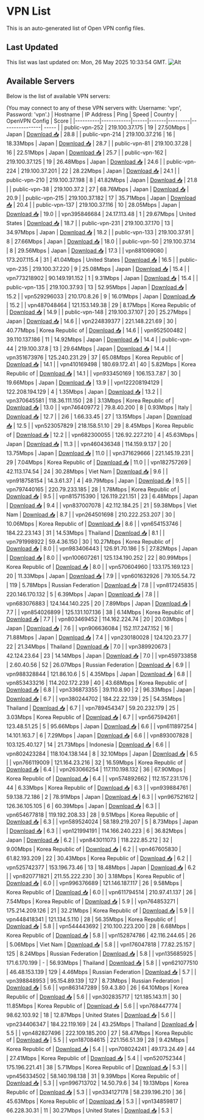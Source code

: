 # VPN List

This is an auto-generated list of Open VPN config files.

## Last Updated

This list was last updated on: Mon, 26 May 2025 10:33:54 GMT.
![Alt](https://repobeats.axiom.co/api/embed/186b98318ef1479477931607c1ad7d823f12451f.svg "Repobeats analytics image")

## Available Servers

Below is the list of available VPN servers:

(You may connect to any of these VPN servers with: Username: 'vpn', Password: 'vpn'.)
| Hostname | IP Address | Ping | Speed | Country | OpenVPN Config | Score |
|----------|------------|------|-------|---------|----------------| ----- |
| public-vpn-252 | 219.100.37.175 | 19 | 27.50Mbps | Japan | [Download 📥](./configs/server_0_JP.ovpn) | 28.8 |
| public-vpn-214 | 219.100.37.216 | 16 | 18.33Mbps | Japan | [Download 📥](./configs/server_1_JP.ovpn) | 28.7 |
| public-vpn-81 | 219.100.37.28 | 16 | 22.51Mbps | Japan | [Download 📥](./configs/server_2_JP.ovpn) | 25.7 |
| public-vpn-162 | 219.100.37.125 | 19 | 26.48Mbps | Japan | [Download 📥](./configs/server_3_JP.ovpn) | 24.6 |
| public-vpn-224 | 219.100.37.201 | 22 | 28.22Mbps | Japan | [Download 📥](./configs/server_4_JP.ovpn) | 24.1 |
| public-vpn-210 | 219.100.37.198 | 8 | 41.82Mbps | Japan | [Download 📥](./configs/server_5_JP.ovpn) | 21.8 |
| public-vpn-38 | 219.100.37.2 | 27 | 68.76Mbps | Japan | [Download 📥](./configs/server_6_JP.ovpn) | 20.9 |
| public-vpn-215 | 219.100.37.182 | 17 | 35.71Mbps | Japan | [Download 📥](./configs/server_7_JP.ovpn) | 20.4 |
| public-vpn-137 | 219.100.37.116 | 10 | 28.05Mbps | Japan | [Download 📥](./configs/server_8_JP.ovpn) | 19.0 |
| vpn395846684 | 24.17.113.48 | 1 | 29.67Mbps | United States | [Download 📥](./configs/server_9_US.ovpn) | 18.7 |
| public-vpn-231 | 219.100.37.170 | 13 | 34.97Mbps | Japan | [Download 📥](./configs/server_10_JP.ovpn) | 18.2 |
| public-vpn-133 | 219.100.37.91 | 8 | 27.66Mbps | Japan | [Download 📥](./configs/server_11_JP.ovpn) | 18.0 |
| public-vpn-50 | 219.100.37.14 | 8 | 29.56Mbps | Japan | [Download 📥](./configs/server_12_JP.ovpn) | 17.3 |
| vpn881069080 | 173.207.115.4 | 31 | 41.04Mbps | United States | [Download 📥](./configs/server_13_US.ovpn) | 16.5 |
| public-vpn-235 | 219.100.37.220 | 9 | 25.08Mbps | Japan | [Download 📥](./configs/server_14_JP.ovpn) | 15.4 |
| vpn773218902 | 90.149.191.152 | 1 | 9.31Mbps | Japan | [Download 📥](./configs/server_15_JP.ovpn) | 15.4 |
| public-vpn-135 | 219.100.37.93 | 13 | 52.95Mbps | Japan | [Download 📥](./configs/server_16_JP.ovpn) | 15.2 |
| vpn529296033 | 210.170.8.26 | 9 | 16.01Mbps | Japan | [Download 📥](./configs/server_17_JP.ovpn) | 15.2 |
| vpn487048464 | 121.153.149.38 | 29 | 8.17Mbps | Korea Republic of | [Download 📥](./configs/server_18_KR.ovpn) | 14.9 |
| public-vpn-148 | 219.100.37.107 | 20 | 25.27Mbps | Japan | [Download 📥](./configs/server_19_JP.ovpn) | 14.6 |
| vpn224839377 | 221.148.221.69 | 30 | 40.77Mbps | Korea Republic of | [Download 📥](./configs/server_20_KR.ovpn) | 14.6 |
| vpn952500482 | 39.110.137.186 | 11 | 14.92Mbps | Japan | [Download 📥](./configs/server_21_JP.ovpn) | 14.4 |
| public-vpn-44 | 219.100.37.8 | 13 | 29.64Mbps | Japan | [Download 📥](./configs/server_22_JP.ovpn) | 14.4 |
| vpn351673976 | 125.240.231.29 | 37 | 65.08Mbps | Korea Republic of | [Download 📥](./configs/server_23_KR.ovpn) | 14.1 |
| vpn410169498 | 180.69.172.41 | 40 | 5.82Mbps | Korea Republic of | [Download 📥](./configs/server_24_KR.ovpn) | 14.1 |
| vpn933450169 | 106.153.7.87 | 30 | 19.66Mbps | Japan | [Download 📥](./configs/server_25_JP.ovpn) | 13.9 |
| vpn122208194129 | 122.208.194.129 | 4 | 1.35Mbps | Japan | [Download 📥](./configs/server_26_JP.ovpn) | 13.2 |
| vpn370645581 | 118.36.111.150 | 28 | 3.13Mbps | Korea Republic of | [Download 📥](./configs/server_27_KR.ovpn) | 13.0 |
| vpn746409772 | 79.8.40.200 | 8 | 0.93Mbps | Italy | [Download 📥](./configs/server_28_IT.ovpn) | 12.7 |
| 2i6 | 1.66.33.45 | 27 | 13.15Mbps | Japan | [Download 📥](./configs/server_29_JP.ovpn) | 12.5 |
| vpn523057829 | 218.158.51.10 | 29 | 8.45Mbps | Korea Republic of | [Download 📥](./configs/server_30_KR.ovpn) | 12.2 |
| vpn682300055 | 126.92.227.210 | 4 | 45.63Mbps | Japan | [Download 📥](./configs/server_31_JP.ovpn) | 11.3 |
| vpn460436348 | 114.159.9.137 | 20 | 13.75Mbps | Japan | [Download 📥](./configs/server_32_JP.ovpn) | 11.0 |
| vpn371629666 | 221.145.19.231 | 29 | 7.04Mbps | Korea Republic of | [Download 📥](./configs/server_33_KR.ovpn) | 11.0 |
| vpn182757269 | 42.113.174.54 | 24 | 30.28Mbps | Viet Nam | [Download 📥](./configs/server_34_VN.ovpn) | 9.6 |
| vpn918758154 | 14.3.61.37 | 4 | 49.79Mbps | Japan | [Download 📥](./configs/server_35_JP.ovpn) | 9.5 |
| vpn797440165 | 220.79.233.185 | 28 | 1.78Mbps | Korea Republic of | [Download 📥](./configs/server_36_KR.ovpn) | 9.5 |
| vpn815715390 | 126.119.221.151 | 23 | 6.48Mbps | Japan | [Download 📥](./configs/server_37_JP.ovpn) | 9.4 |
| vpn837007078 | 42.112.184.25 | 21 | 59.38Mbps | Viet Nam | [Download 📥](./configs/server_38_VN.ovpn) | 8.7 |
| vpn264501698 | 210.222.253.207 | 30 | 10.06Mbps | Korea Republic of | [Download 📥](./configs/server_39_KR.ovpn) | 8.6 |
| vpn654153746 | 184.22.23.143 | 31 | 14.53Mbps | Thailand | [Download 📥](./configs/server_40_TH.ovpn) | 8.1 |
| vpn791998922 | 59.4.36.150 | 30 | 10.27Mbps | Korea Republic of | [Download 📥](./configs/server_41_KR.ovpn) | 8.0 |
| vpn983406443 | 126.91.70.186 | 5 | 27.82Mbps | Japan | [Download 📥](./configs/server_42_JP.ovpn) | 8.0 |
| vpn100607261 | 125.134.190.252 | 22 | 80.99Mbps | Korea Republic of | [Download 📥](./configs/server_43_KR.ovpn) | 8.0 |
| vpn570604960 | 133.175.169.123 | 20 | 11.33Mbps | Japan | [Download 📥](./configs/server_44_JP.ovpn) | 7.9 |
| vpn601632926 | 79.105.54.72 | 119 | 5.78Mbps | Russian Federation | [Download 📥](./configs/server_45_RU.ovpn) | 7.8 |
| vpn817245835 | 220.146.170.132 | 5 | 6.39Mbps | Japan | [Download 📥](./configs/server_46_JP.ovpn) | 7.8 |
| vpn683076883 | 124.144.140.225 | 20 | 7.89Mbps | Japan | [Download 📥](./configs/server_47_JP.ovpn) | 7.7 |
| vpn854026899 | 125.131.107.136 | 38 | 6.14Mbps | Korea Republic of | [Download 📥](./configs/server_48_KR.ovpn) | 7.7 |
| vpn803469452 | 114.162.224.74 | 20 | 20.03Mbps | Japan | [Download 📥](./configs/server_49_JP.ovpn) | 7.6 |
| vpn906636084 | 152.117.247.152 | 16 | 71.88Mbps | Japan | [Download 📥](./configs/server_50_JP.ovpn) | 7.4 |
| vpn230180028 | 124.120.23.77 | 22 | 21.34Mbps | Thailand | [Download 📥](./configs/server_51_TH.ovpn) | 7.0 |
| vpn389920673 | 42.124.23.64 | 23 | 14.14Mbps | Japan | [Download 📥](./configs/server_52_JP.ovpn) | 7.0 |
| vpn459733858 | 2.60.40.56 | 52 | 26.07Mbps | Russian Federation | [Download 📥](./configs/server_53_RU.ovpn) | 6.9 |
| vpn988328844 | 121.86.10.6 | 5 | 4.35Mbps | Japan | [Download 📥](./configs/server_54_JP.ovpn) | 6.8 |
| vpn853433216 | 114.202.172.239 | 40 | 43.68Mbps | Korea Republic of | [Download 📥](./configs/server_55_KR.ovpn) | 6.8 |
| vpn336873355 | 39.110.8.90 | 2 | 96.33Mbps | Japan | [Download 📥](./configs/server_56_JP.ovpn) | 6.7 |
| vpn380244702 | 184.22.22.139 | 25 | 54.35Mbps | Thailand | [Download 📥](./configs/server_57_TH.ovpn) | 6.7 |
| vpn789454347 | 59.20.232.179 | 25 | 3.03Mbps | Korea Republic of | [Download 📥](./configs/server_58_KR.ovpn) | 6.7 |
| vpn567594261 | 123.48.51.25 | 5 | 95.66Mbps | Japan | [Download 📥](./configs/server_59_JP.ovpn) | 6.6 |
| vpn611897254 | 14.101.163.7 | 6 | 7.29Mbps | Japan | [Download 📥](./configs/server_60_JP.ovpn) | 6.6 |
| vpn893007828 | 103.125.40.127 | 14 | 21.73Mbps | Indonesia | [Download 📥](./configs/server_61_ID.ovpn) | 6.6 |
| vpn802423284 | 118.104.138.144 | 8 | 32.10Mbps | Japan | [Download 📥](./configs/server_62_JP.ovpn) | 6.5 |
| vpn766119009 | 121.164.23.216 | 32 | 16.59Mbps | Korea Republic of | [Download 📥](./configs/server_63_KR.ovpn) | 6.4 |
| vpn263066254 | 117.110.198.132 | 36 | 67.90Mbps | Korea Republic of | [Download 📥](./configs/server_64_KR.ovpn) | 6.4 |
| vpn574892662 | 112.157.231.176 | 44 | 6.33Mbps | Korea Republic of | [Download 📥](./configs/server_65_KR.ovpn) | 6.3 |
| vpn939884761 | 59.138.72.186 | 2 | 78.91Mbps | Japan | [Download 📥](./configs/server_66_JP.ovpn) | 6.3 |
| vpn967521612 | 126.36.105.105 | 6 | 60.39Mbps | Japan | [Download 📥](./configs/server_67_JP.ovpn) | 6.3 |
| vpn654677818 | 119.192.208.33 | 28 | 9.51Mbps | Korea Republic of | [Download 📥](./configs/server_68_KR.ovpn) | 6.3 |
| vpn589524024 | 58.189.219.207 | 5 | 8.73Mbps | Japan | [Download 📥](./configs/server_69_JP.ovpn) | 6.3 |
| vpn121994191 | 114.166.240.223 | 6 | 36.82Mbps | Japan | [Download 📥](./configs/server_70_JP.ovpn) | 6.2 |
| vpn843011073 | 118.222.85.212 | 32 | 9.00Mbps | Korea Republic of | [Download 📥](./configs/server_71_KR.ovpn) | 6.2 |
| vpn467605830 | 61.82.193.209 | 22 | 30.43Mbps | Korea Republic of | [Download 📥](./configs/server_72_KR.ovpn) | 6.2 |
| vpn525742377 | 153.196.73.46 | 13 | 18.48Mbps | Japan | [Download 📥](./configs/server_73_JP.ovpn) | 6.2 |
| vpn820771821 | 211.55.222.230 | 30 | 3.18Mbps | Korea Republic of | [Download 📥](./configs/server_74_KR.ovpn) | 6.0 |
| vpn996376689 | 121.146.187.117 | 26 | 9.58Mbps | Korea Republic of | [Download 📥](./configs/server_75_KR.ovpn) | 6.0 |
| vpn611794514 | 210.97.41.137 | 26 | 7.54Mbps | Korea Republic of | [Download 📥](./configs/server_76_KR.ovpn) | 5.9 |
| vpn764853271 | 175.214.209.126 | 21 | 32.21Mbps | Korea Republic of | [Download 📥](./configs/server_77_KR.ovpn) | 5.9 |
| vpn448418341 | 121.134.5.110 | 28 | 56.35Mbps | Korea Republic of | [Download 📥](./configs/server_78_KR.ovpn) | 5.8 |
| vpn544443692 | 210.100.223.200 | 28 | 6.68Mbps | Korea Republic of | [Download 📥](./configs/server_79_KR.ovpn) | 5.8 |
| vpn152874786 | 42.116.244.65 | 26 | 5.06Mbps | Viet Nam | [Download 📥](./configs/server_80_VN.ovpn) | 5.8 |
| vpn176047818 | 77.82.25.157 | 125 | 8.24Mbps | Russian Federation | [Download 📥](./configs/server_81_RU.ovpn) | 5.8 |
| vpn135685925 | 171.6.170.199 | - | 56.93Mbps | Thailand | [Download 📥](./configs/server_82_TH.ovpn) | 5.8 |
| vpn621077510 | 46.48.153.139 | 129 | 4.46Mbps | Russian Federation | [Download 📥](./configs/server_83_RU.ovpn) | 5.7 |
| vpn398848953 | 95.154.89.139 | 127 | 8.73Mbps | Russian Federation | [Download 📥](./configs/server_84_RU.ovpn) | 5.6 |
| vpn863147289 | 59.4.3.80 | 26 | 64.10Mbps | Korea Republic of | [Download 📥](./configs/server_85_KR.ovpn) | 5.6 |
| vpn302835717 | 121.185.143.11 | 30 | 11.85Mbps | Korea Republic of | [Download 📥](./configs/server_86_KR.ovpn) | 5.6 |
| vpn768447774 | 98.62.103.92 | 18 | 12.87Mbps | United States | [Download 📥](./configs/server_87_US.ovpn) | 5.6 |
| vpn234406347 | 184.22.119.169 | 24 | 43.25Mbps | Thailand | [Download 📥](./configs/server_88_TH.ovpn) | 5.5 |
| vpn482827496 | 222.109.185.200 | 27 | 58.47Mbps | Korea Republic of | [Download 📥](./configs/server_89_KR.ovpn) | 5.5 |
| vpn187084615 | 221.156.51.39 | 28 | 9.42Mbps | Korea Republic of | [Download 📥](./configs/server_90_KR.ovpn) | 5.4 |
| vpn708024241 | 49.173.24.49 | 44 | 27.41Mbps | Korea Republic of | [Download 📥](./configs/server_91_KR.ovpn) | 5.4 |
| vpn520752344 | 175.196.221.41 | 38 | 5.71Mbps | Korea Republic of | [Download 📥](./configs/server_92_KR.ovpn) | 5.3 |
| vpn456334502 | 58.140.198.138 | 31 | 9.39Mbps | Korea Republic of | [Download 📥](./configs/server_93_KR.ovpn) | 5.3 |
| vpn996713702 | 14.50.79.6 | 34 | 19.13Mbps | Korea Republic of | [Download 📥](./configs/server_94_KR.ovpn) | 5.3 |
| vpn334127178 | 58.239.196.210 | 36 | 45.63Mbps | Korea Republic of | [Download 📥](./configs/server_95_KR.ovpn) | 5.3 |
| vpn134859817 | 66.228.30.31 | 11 | 30.27Mbps | United States | [Download 📥](./configs/server_96_US.ovpn) | 5.3 |
